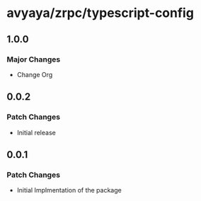# avyaya/zrpc/typescript-config

## 1.0.0

### Major Changes

- Change Org

## 0.0.2

### Patch Changes

- Initial release

## 0.0.1

### Patch Changes

- Initial Implmentation of the package
